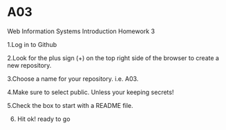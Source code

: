 # A03
Web Information Systems Introduction Homework 3

1.Log in to Github

2.Look for the plus sign (+) on the top right side of 
the browser to create a new repository.

3.Choose a name for your repository. i.e. A03.

4.Make sure to select public. Unless your keeping secrets!

5.Check the box to start with a README file.

6. Hit ok!
ready to go